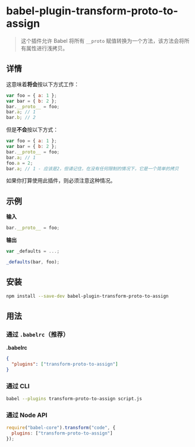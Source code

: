 # babel-plugin-transform-proto-to-assign

> 这个插件允许 Babel 将所有 `__proto` 赋值转换为一个方法，该方法会将所有属性进行浅拷贝。

## 详情

这意味着**将会**按以下方式工作：

```javascript
var foo = { a: 1 };
var bar = { b: 2 };
bar.__proto__ = foo;
bar.a; // 1
bar.b; // 2
```

但是**不会**按以下方式：

```javascript
var foo = { a: 1 };
var bar = { b: 2 };
bar.__proto__ = foo;
bar.a; // 1
foo.a = 2;
bar.a; // 1 - 应该是2，但请记住，在没有任何限制的情况下，它是一个简单的拷贝
```

如果你打算使用此插件，则必须注意这种情况。

## 示例

**输入**

```javascript
bar.__proto__ = foo;
```

**输出**

```javascript
var _defaults = ...;

_defaults(bar, foo);
```

## 安装

```sh
npm install --save-dev babel-plugin-transform-proto-to-assign
```

## 用法

### 通过 `.babelrc`（推荐）

**.babelrc**

```json
{
  "plugins": ["transform-proto-to-assign"]
}
```

### 通过 CLI

```sh
babel --plugins transform-proto-to-assign script.js
```

### 通过 Node API

```javascript
require("babel-core").transform("code", {
  plugins: ["transform-proto-to-assign"]
});
```
